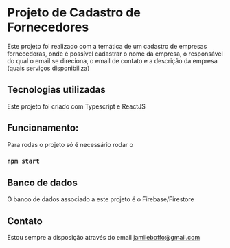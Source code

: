 # Projeto de Cadastro de Fornecedores

Este projeto foi realizado com a temática de um cadastro de empresas fornecedoras, onde é possível cadastrar o nome da empresa, o responsável do qual o email se direciona, o email de contato e a descrição da empresa (quais serviços disponibiliza)

## Tecnologias utilizadas

Este projeto foi criado com Typescript e ReactJS

## Funcionamento:

Para rodas o projeto só é necessário rodar o 
### `npm start`

## Banco de dados

O banco de dados associado a este projeto é o Firebase/Firestore

## Contato

Estou sempre a disposição através do email jamileboffo@gmail.com
